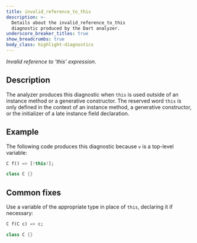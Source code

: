 ```yaml
---
title: invalid_reference_to_this
description: >-
  Details about the invalid_reference_to_this
  diagnostic produced by the Dart analyzer.
underscore_breaker_titles: true
show_breadcrumbs: true
body_class: highlight-diagnostics
---
```


_Invalid reference to 'this' expression._

## Description

The analyzer produces this diagnostic when `this` is used outside of an
instance method or a generative constructor. The reserved word `this` is
only defined in the context of an instance method, a generative
constructor, or the initializer of a late instance field declaration.

## Example

The following code produces this diagnostic because `v` is a top-level
variable:

```dart
C f() => [!this!];

class C {}
```

## Common fixes

Use a variable of the appropriate type in place of `this`, declaring it if
necessary:

```dart
C f(C c) => c;

class C {}
```
